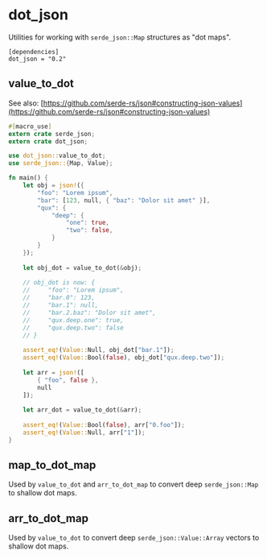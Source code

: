 # dot\_json

Utilities for working with `serde_json::Map` structures as "dot maps".

```
[dependencies]
dot_json = "0.2"
```

## value\_to\_dot

See also: [https://github.com/serde-rs/json#constructing-json-values](https://github.com/serde-rs/json#constructing-json-values)

```rust
#[macro_use]
extern crate serde_json;
extern crate dot_json;

use dot_json::value_to_dot;
use serde_json::{Map, Value};

fn main() {
	let obj = json!({
		"foo": "Lorem ipsum",
		"bar": [123, null, { "baz": "Dolor sit amet" }],
		"qux": {
			"deep": {
				"one": true,
				"two": false,
			}
		}
	});
		
	let obj_dot = value_to_dot(&obj);
	
	// obj_dot is now: {
	//     "foo": "Lorem ipsum",
	//     "bar.0": 123,
	//     "bar.1": null,
	//     "bar.2.baz": "Dolor sit amet",
	//     "qux.deep.one": true,
	//     "qux.deep.two": false
	// }
		
	assert_eq!(Value::Null, obj_dot["bar.1"]);
	assert_eq!(Value::Bool(false), obj_dot["qux.deep.two"]);
		
	let arr = json!([
		{ "foo", false },
		null
	]);
		
	let arr_dot = value_to_dot(&arr);
		
	assert_eq!(Value::Bool(false), arr["0.foo"]);
	assert_eq!(Value::Null, arr["1"]);
}
```

## map\_to\_dot\_map

Used by `value_to_dot` and `arr_to_dot_map` to convert deep `serde_json::Map` to shallow dot maps.

## arr\_to\_dot\_map

Used by `value_to_dot` to convert deep `serde_json::Value::Array` vectors to shallow dot maps.